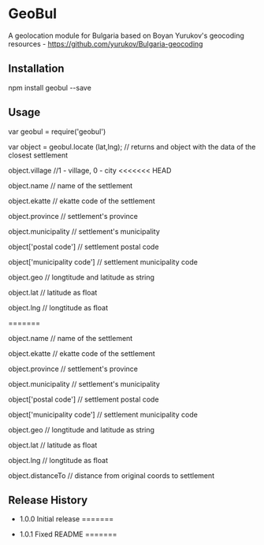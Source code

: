 GeoBul
=========

A geolocation module for Bulgaria based on Boyan Yurukov's geocoding resources - https://github.com/yurukov/Bulgaria-geocoding


## Installation

  npm install geobul --save

## Usage

  var geobul = require('geobul')

  var object = geobul.locate (lat,lng);  // returns and object with the data of the closest settlement	
  
  object.village  	   //1 - village, 0 - city
<<<<<<< HEAD

  object.name 		  // name of the settlement

  object.ekatte  	 // ekatte code of the settlement

  object.province 	// settlement's province

  object.municipality  // settlement's municipality

  object['postal code']  	  // settlement postal code

  object['municipality code'] 	 // settlement municipality code

  object.geo   		// longtitude and latitude as string

  object.lat   		// latitude as float

  object.lng   		// longtitude as float

=======
  
  object.name 		  // name of the settlement
  
  object.ekatte  	 // ekatte code of the settlement
  
  object.province 	// settlement's province
  
  object.municipality  // settlement's municipality
  
  object['postal code']  	  // settlement postal code
  
  object['municipality code'] 	 // settlement municipality code
  
  object.geo   		// longtitude and latitude as string
  
  object.lat   		// latitude as float
  
  object.lng   		// longtitude as float
  
  object.distanceTo     // distance from original coords to settlement
  




## Release History

* 1.0.0 Initial release
=======

* 1.0.1 Fixed README
=======

